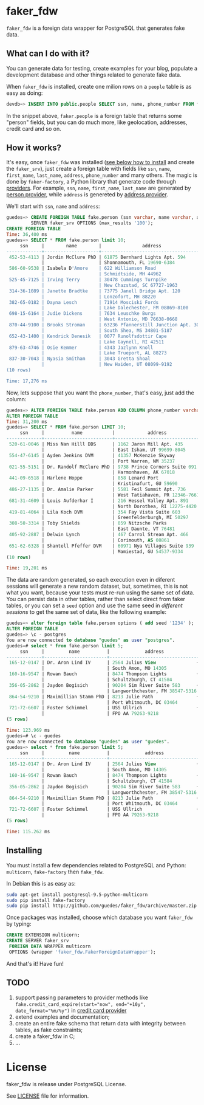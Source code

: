 # faker_fdw

`faker_fdw` is a foreign data wrapper for PostgreSQL that generates fake data. 

## What can I do with it?

You can generate data for testing, create examples for your blog, populate a development database and other things related to generate fake data. 

When `faker_fdw` is installed, create one milion rows on a `people` table is as easy as doing:

```sql
devdb=> INSERT INTO public.people SELECT ssn, name, phone_number FROM faker.people;
```

In the snippet above, `faker.people` is a foreign table that returns some "person" fields, but you can do much more,
like geolocation, addresses, credit card and so on.

## How it works?

It's easy, once `faker_fdw` was installed ([see below how to install](#installing) and create the `faker_srv`), just create 
a foreign table with fields like `ssn`, `name`, `first_name`, `last_name`, `address`, 
`phone_number` and many others. The magic is done by `faker-factory`, a Python library that generate code through [providers](http://fake-factory.readthedocs.org/en/latest/providers.html). For example, `ssn`, `name`, `first_name`, `last_name` are generated by [person provider](http://fake-factory.readthedocs.org/en/latest/providers/faker.providers.person.html#faker-providers-person), while `address` is genereted by [address provider](http://fake-factory.readthedocs.org/en/latest/providers/faker.providers.address.html#faker-providers-address).

We'll start with `ssn`, `name` and `address`:

```sql
guedes=> CREATE FOREIGN TABLE fake.person (ssn varchar, name varchar, address text) 
         SERVER faker_srv OPTIONS (max_results '100');
CREATE FOREIGN TABLE
Time: 36,400 ms
guedes=> SELECT * FROM fake.person limit 10;
     ssn     |        name        |               address                
-------------+--------------------+--------------------------------------
 452-53-4113 | Jordin McClure PhD | 61875 Bernhard Lights Apt. 594      +
             |                    | Shonnamouth, FL 19690-6384
 586-60-9538 | Isabela D'Amore    | 622 Williamson Road                 +
             |                    | Schmidtside, MH 44962
 525-45-7125 | Irving Terry       | 30478 Cummings Turnpike             +
             |                    | New Chazstad, SC 67727-1963
 314-36-1089 | Janette Bradtke    | 73775 Janell Bridge Apt. 120        +
             |                    | Lonzofort, MH 88220
 382-65-0182 | Dayna Lesch        | 71914 Mosciski Fords                +
             |                    | Lake Dalechester, FM 08869-8100
 698-15-6164 | Judie Dickens      | 7634 Leuschke Burgs                 +
             |                    | West Antonio, MD 76638-0668
 870-44-9100 | Brooks Stroman     | 63236 Pfannerstill Junction Apt. 308+
             |                    | South Shea, MS 34801-5187
 652-43-1400 | Kendrick Denesik   | 0077 Runolfsdottir Cape             +
             |                    | Lake Gaynell, RI 42511
 879-63-4746 | Osie Kemmer        | 4343 Jazlynn Knoll                  +
             |                    | Lake Trueport, AL 88273
 837-30-7043 | Nyasia Smitham     | 3043 Gretta Shoal                   +
             |                    | New Haiden, UT 08099-9192
(10 rows)

Time: 17,276 ms
```

Now, lets suppose that you want the `phone_number`, that's easy, just add
the column:

```sql
guedes=> ALTER FOREIGN TABLE fake.person ADD COLUMN phone_number varchar;
ALTER FOREIGN TABLE
Time: 31,200 ms
guedes=> SELECT * FROM fake.person LIMIT 10;
     ssn     |          name           |            address             |    phone_number    
-------------+-------------------------+--------------------------------+--------------------
 520-61-0046 | Miss Nan Hilll DDS      | 1162 Jaron Mill Apt. 435      +| 635.024.1809x351
             |                         | East Isham, UT 99699-8045      | 
 554-47-6145 | Ayden Jenkins DVM       | 41357 McKenzie Skyway         +| 528.396.8357
             |                         | Port Warren, NM 35237          | 
 021-55-5151 | Dr. Randolf McClure PhD | 9738 Prince Corners Suite 091 +| 696.074.2586x2173
             |                         | Harmonhaven, AK 67018          | 
 441-09-6518 | Harlene Hoppe           | 858 Lenard Port               +| 07969004580
             |                         | Kristinafurt, GU 59690         | 
 486-27-1135 | Dr. Amalie Parker       | 5581 Feil Summit Apt. 736     +| 00554249871
             |                         | West Tatiahaven, PR 12346-7661 | 
 681-31-4609 | Louis Aufderhar I       | 216 Hessel Valley Apt. 891    +| (818)010-0501x1646
             |                         | North Dorothea, RI 12275-4420  | 
 419-81-4064 | Lila Koch DVM           | 354 Fay Vista Suite 603       +| 907-143-1119
             |                         | Greenfelderburgh, MI 50297     | 
 308-50-3314 | Toby Shields            | 059 Nitzsche Parks            +| 383.998.7283x035
             |                         | East Daunte, VT 76481          | 
 405-92-2887 | Delwin Lynch            | 467 Carrol Stream Apt. 466    +| +94(9)7970982195
             |                         | Corimouth, AS 08861            | 
 651-62-6328 | Shantell Pfeffer DVM    | 60971 Nya Villages Suite 939  +| 599.631.2393
             |                         | Mamiestad, GU 54537-9334       | 
(10 rows)

Time: 19,201 ms
```

The data are random generated, so each execution even in diferent sessions will generate a new random dataset, but, sometimes, this is not what you want, because your tests must re-run using the same set of data. You can persist data in other tables, rather than select direct from faker tables, or you can set a `seed` option and use the same seed in *different sessions* to get the same set of data, like the following example:

```sql
guedes=> alter foreign table fake.person options ( add seed '1234' );
ALTER FOREIGN TABLE
guedes=> \c - postgres
You are now connected to database "guedes" as user "postgres".
guedes=# select * from fake.person limit 5;
     ssn     |         name          |             address             |     phone_number     
-------------+-----------------------+---------------------------------+----------------------
 165-12-0147 | Dr. Aron Lind IV      | 2564 Julius View               +| 409.956.0720x73661
             |                       | South Amon, MO 14305            | 
 160-16-9547 | Rowan Bauch           | 8474 Thompson Lights           +| 05197913028
             |                       | Schultzburgh, CT 41584          | 
 356-05-2862 | Jaydon Bogisich       | 90204 Sim River Suite 583      +| 663.781.9218x7740
             |                       | Langworthchester, FM 38547-5316 | 
 864-54-9210 | Maximillian Stamm PhD | 8213 Julie Path                +| 1-803-066-7124x72838
             |                       | Port Whitmouth, DC 03464        | 
 721-72-6607 | Foster Schimmel       | USS Ullrich                    +| (423)625-9466
             |                       | FPO AA 79263-9218               | 
(5 rows)

Time: 123.969 ms
guedes=# \c - guedes
You are now connected to database "guedes" as user "guedes".
guedes=> select * from fake.person limit 5;
     ssn     |         name          |             address             |     phone_number     
-------------+-----------------------+---------------------------------+----------------------
 165-12-0147 | Dr. Aron Lind IV      | 2564 Julius View               +| 409.956.0720x73661
             |                       | South Amon, MO 14305            | 
 160-16-9547 | Rowan Bauch           | 8474 Thompson Lights           +| 05197913028
             |                       | Schultzburgh, CT 41584          | 
 356-05-2862 | Jaydon Bogisich       | 90204 Sim River Suite 583      +| 663.781.9218x7740
             |                       | Langworthchester, FM 38547-5316 | 
 864-54-9210 | Maximillian Stamm PhD | 8213 Julie Path                +| 1-803-066-7124x72838
             |                       | Port Whitmouth, DC 03464        | 
 721-72-6607 | Foster Schimmel       | USS Ullrich                    +| (423)625-9466
             |                       | FPO AA 79263-9218               | 
(5 rows)

Time: 115.262 ms
```

## Installing

You must install a few dependencies related to PostgreSQL and 
Python: `multicorn`, `fake-factory` then `fake_fdw`.

In Debian this is as easy as:

```bash
sudo apt-get install postgresql-9.5-python-multicorn
sudo pip install fake-factory
sudo pip install http://github.com/guedes/faker_fdw/archive/master.zip
```

Once packages was installed, choose which database you want `faker_fdw` by typing:

```sql
CREATE EXTENSION multicorn;
CREATE SERVER faker_srv 
 FOREIGN DATA WRAPPER multicorn
 OPTIONS (wrapper 'faker_fdw.FakerForeignDataWrapper');
```

And that's it! Have fun!

## TODO

1. support passing parameters to provider methods like `fake.credit_card_expire(start="now", end="+10y", date_format="%m/%y")` in [credit card provider](http://fake-factory.readthedocs.org/en/latest/providers/faker.providers.credit_card.html#faker-providers-credit-card)
2. extend examples and documentation;
3. create an entire fake schema that return data with integrity between tables, as fake constraints;
4. create a faker_fdw in C;
5. ...

# License

faker_fdw is release under PostgreSQL License.

See [LICENSE](LICENSE) file for information.
